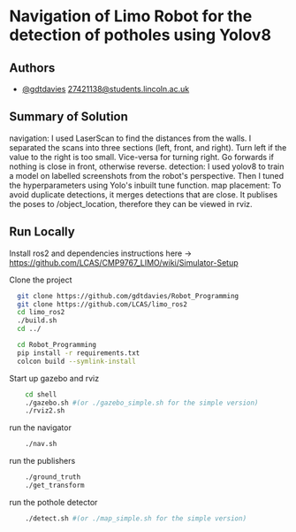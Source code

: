 
# Navigation of Limo Robot for the detection of potholes using Yolov8


## Authors

- [@gdtdavies](https://www.github.com/gdtdavies) 27421138@students.lincoln.ac.uk

## Summary of Solution

navigation: I used LaserScan to find the distances from the walls. I separated the scans into three sections (left, front, and right). Turn left if the value to the right is too small. Vice-versa for turning right. Go forwards if nothing is close in front, otherwise reverse.
detection: I used yolov8 to train a model on labelled screenshots from the robot's perspective. Then I tuned the hyperparameters using Yolo's inbuilt tune function.
map placement: To avoid duplicate detections, it merges detections that are close. It publises the poses to /object_location, therefore they can be viewed in rviz.


## Run Locally

Install ros2 and dependencies
instructions here -> https://github.com/LCAS/CMP9767_LIMO/wiki/Simulator-Setup

Clone the project

```bash
  git clone https://github.com/gdtdavies/Robot_Programming
  git clone https://github.com/LCAS/limo_ros2
  cd limo_ros2
  ./build.sh
  cd ../
```

```bash
  cd Robot_Programming
  pip install -r requirements.txt
  colcon build --symlink-install
```
Start up gazebo and rviz
```bash
    cd shell
    ./gazebo.sh #(or ./gazebo_simple.sh for the simple version)
    ./rviz2.sh
```
run the navigator
```bash
    ./nav.sh
```
run the publishers
```bash
    ./ground_truth
    ./get_transform
```
run the pothole detector
```bash
    ./detect.sh #(or ./map_simple.sh for the simple version)
```


